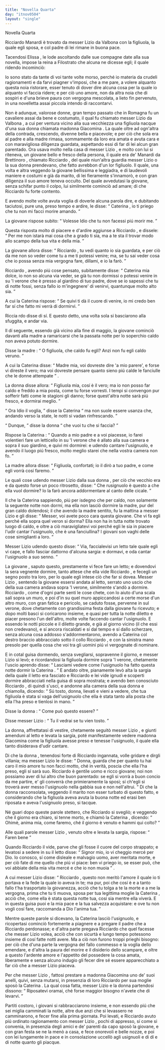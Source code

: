 ```yaml
---
title: "Novella Quarta"
day: "itnov0504"
layout: "single"
---
```

<html>
 <head>
 </head>
 <body>
  <div id="nov0504" type="novella" who="filostrato">
   <head>
    Novella Quarta
   </head>
   <argument>
    <p>
     <milestone id="p05040001"/>
     <name persref="ricciardomanardi" type="person">
      Ricciardo Manardi
     </name>
     &egrave; trovato da messer
     <name persref="lizio" type="person">
      Lizio da Valbona
     </name>
     con la figliuola, la quale egli sposa, e col padre di lei rimane in buona pace.
    </p>
   </argument>
   <div3 type="commentary" who="author">
    <p>
     <milestone id="p05040002"/>
     Tacendosi
     <name persref="elissa" type="person">
      Elissa
     </name>
     , le lode ascoltando dalle sue compagne date alla sua novella, impose la
     <name persref="fiammetta" type="person">
      reina
     </name>
     a
     <name persref="filostrato" type="person">
      Filostrato
     </name>
     che alcuna ne dicesse egli; il quale ridendo incominci&ograve;:
    </p>
   </div3>
   <div3 type="commentary" who="filostrato">
    <p>
     <milestone id="p05040003"/>
     Io sono stato da tante di voi tante volte morso, perch&eacute; io materia da crudeli ragionamenti e da farvi piagner v'imposi, che a me pare, a volere alquanto questa noia ristorare, esser tenuto di dover dire alcuna cosa per la quale io alquanto vi faccia ridere; e per ci&ograve; uno amore, non da altra noia che di sospiri e d'una brieve paura con vergogna mescolata, a lieto fin pervenuto, in una novelletta assai piccola intendo di raccontarvi.
    </p>
   </div3>
   <p>
    <milestone id="p05040004"/>
    Non &egrave; adunque, valorose donne, gran tempo passato che in
    <name placeref="romagna" type="place">
     Romagna
    </name>
    fu un cavaliere assai da bene e costumato, il qual fu chiamato messer
    <name persref="lizio" type="person">
     Lizio da Valbona
    </name>
    , a cui per ventura vicino alla sua vecchiezza una figliuola nacque d'una sua donna chiamata
    <name persref="giacomina" type="person">
     madonna Giacomina
    </name>
    .
    <milestone id="p05040005"/>
    La quale oltre ad ogn'altra della contrada, crescendo, divenne bella e piacevole; e per ci&ograve; che sola era al padre e alla madre rimasa, sommamente da loro era amata e avuta cara e con maravigliosa diligenza guardata, aspettando essi di far di lei alcun gran parentado.
    <milestone id="p05040006"/>
    Ora usava molto nella casa di messer
    <name persref="lizio" type="person">
     Lizio
    </name>
    , e molto con lui si riteneva, un giovane bello e fresco della persona, il quale era de'
    <name persref="manardi" type="person">
     Manardi da Brettinoro
    </name>
    , chiamato
    <name persref="ricciardomanardi" type="person">
     Ricciardo
    </name>
    , del quale niun'altra guardia messer
    <name persref="lizio" type="person">
     Lizio
    </name>
    o la sua donna prendevano, che fatto avrebbon d'un lor figliuolo. Il quale, una volta e altra veggendo la
    <name persref="caterina" type="person">
     giovane
    </name>
    bellissima e leggiadra, e di laudevoli maniere e costumi e gi&agrave; da marito, di lei fieramente s'innamor&ograve;, e con gran diligenza il suo amore teneva occulto.
    <milestone id="p05040007"/>
    Del quale avvedutasi la giovane, senza schifar punto il colpo, lui similmente cominci&ograve; ad amare; di che
    <name persref="ricciardomanardi" type="person">
     Ricciardo
    </name>
    fu forte contento.
   </p>
   <p>
    <milestone id="p05040008"/>
    E avendo molte volte avuta voglia di doverle alcuna parola dire, e dubitando taciutosi, pure una, preso tempo e ardire, le disse:
    <q direct="unspecified" who="ricciardomanardi">
     <name persref="caterina" type="person">
      Caterina
     </name>
     , io ti priego che tu non mi facci morire amando.
    </q>
   </p>
   <p>
    <milestone id="p05040009"/>
    La
    <name persref="caterina" type="person">
     giovane
    </name>
    rispose subito:
    <q direct="unspecified" who="caterina">
     Volesse Idio che tu non facessi pi&uacute; morir me.
    </q>
   </p>
   <p>
    <milestone id="p05040010"/>
    Questa risposta molto di piacere e d'ardire aggiunse a
    <name persref="ricciardomanardi" type="person">
     Ricciardo
    </name>
    , e dissele:
    <q direct="unspecified" who="ricciardomanardi">
     Per me non istar&agrave; mai cosa che a grado ti sia, ma a te sta il trovar modo allo scampo della tua vita e della mia.
    </q>
   </p>
   <p>
    <milestone id="p05040011"/>
    La
    <name persref="caterina" type="person">
     giovane
    </name>
    allora disse:
    <q direct="unspecified" who="caterina">
     <name persref="ricciardomanardi" type="person">
      Ricciardo
     </name>
     , tu vedi quanto io sia guardata, e per ci&ograve; da me non so veder come tu a me ti potessi venire; ma, se tu sai veder cosa che io possa senza mia vergogna fare, dillami, e io la far&ograve;.
    </q>
   </p>
   <p>
    <milestone id="p05040012"/>
    <name persref="ricciardomanardi" type="person">
     Ricciardo
    </name>
    , avendo pi&uacute; cose pensato, subitamente disse:
    <q direct="unspecified">
     <name persref="caterina" type="person">
      Caterina
     </name>
     mia dolce, io non so alcuna via veder, se gi&agrave; tu non dormissi o potessi venire in su 'l verone che &egrave; presso al giardino di tuo padre, dove se io sapessi che tu di notte fossi, senza fallo io m'ingegnere' di venirvi, quantunque molto alto sia.
    </q>
   </p>
   <p>
    <milestone id="p05040013"/>
    A cui la
    <name persref="caterina" type="person">
     Caterina
    </name>
    rispose:
    <q direct="unspecified" who="caterina">
     Se quivi ti d&agrave; il cuore di venire, io mi credo ben far s&iacute; che fatto mi verr&agrave; di dormirvi.
    </q>
   </p>
   <p>
    <milestone id="p05040014"/>
    <name persref="ricciardomanardi" type="person">
     Riccia rdo
    </name>
    disse di s&iacute;. E questo detto, una volta sola si basciarono alla sfuggita, e andar via.
   </p>
   <p>
    <milestone id="p05040015"/>
    Il d&iacute; seguente, essendo gi&agrave; vicino alla fine di maggio, la
    <name persref="caterina" type="person">
     giovane
    </name>
    cominci&ograve; davanti alla madre a ramaricarsi che la passata notte per lo soperchio caldo non aveva potuto dormire.
   </p>
   <p>
    <milestone id="p05040016"/>
    Disse la
    <name persref="giacomina" type="person">
     madre
    </name>
    :
    <q direct="unspecified" who="giacomina">
     O figliuola, che caldo fu egli? Anzi non fu egli caldo veruno.
    </q>
   </p>
   <p>
    <milestone id="p05040017"/>
    A cui la
    <name persref="caterina" type="person">
     Caterina
    </name>
    disse:
    <q direct="unspecified" who="caterina">
     Madre mia, voi dovreste dire 'a mio parere', e forse vi direste il vero; ma voi dovreste pensare quanto sieno pi&uacute; calde le fanciulle che le donne attempate
    </q>
    .
   </p>
   <p>
    <milestone id="p05040018"/>
    La
    <name persref="giacomina" type="person">
     donna
    </name>
    disse allora:
    <q direct="unspecified" who="giacomina">
     Figliuola mia, cos&iacute; &egrave; il vero; ma io non posso far caldo e freddo a mia posta, come tu forse vorresti. I tempi si convengon pur sofferir fatti come le stagioni gli danno; forse quest'altra notte sar&agrave; pi&uacute; fresco, e dormirai meglio.
    </q>
   </p>
   <p>
    <milestone id="p05040019"/>
    <q direct="unspecified" who="caterina">
     Ora Idio il voglia,
    </q>
    disse la
    <name persref="caterina" type="person">
     Caterina
    </name>
    <q direct="unspecified">
     ma non suole essere usanza che, andando verso la state, le notti si vadan rinfrescando.
    </q>
   </p>
   <p>
    <milestone id="p05040020"/>
    <q direct="unspecified" who="giacomina">
     Dunque,
    </q>
    disse la
    <name persref="giacomina" type="person">
     donna
    </name>
    <q direct="unspecified">
     che vuoi tu che si faccia?
    </q>
   </p>
   <p>
    <milestone id="p05040021"/>
    Rispose la
    <name persref="caterina" type="person">
     Caterina
    </name>
    :
    <q direct="unspecified" who="caterina">
     Quando a mio padre e a voi piacesse, io farei volentieri fare un letticello in su 'l verone che &egrave; allato alla sua camera e sopra il suo giardino, e quivi mi dormirei: e udendo cantare l'usignuolo, e avendo il luogo pi&uacute; fresco, molto meglio starei che nella vostra camera non fo.
    </q>
   </p>
   <p>
    <milestone id="p05040022"/>
    La
    <name persref="giacomina" type="person">
     madre
    </name>
    allora disse:
    <q direct="unspecified" who="giacomina">
     Figliuola, confortati; io il dir&ograve; a tuo padre, e come egli vorr&agrave; cos&iacute; faremo.
    </q>
   </p>
   <p>
    <milestone id="p05040023"/>
    Le quali cose udendo messer
    <name persref="lizio" type="person">
     Lizio
    </name>
    dalla sua
    <name persref="giacomina" type="person">
     donna
    </name>
    , per ci&ograve; che vecchio era e da questo forse un poco ritrosetto, disse:
    <q direct="unspecified" who="lizio">
     Che rusignuolo &egrave; questo a che ella vuol dormire? Io la far&ograve; ancora addormentare al canto delle cicale.
    </q>
   </p>
   <p>
    <milestone id="p05040024"/>
    Il che la
    <name persref="caterina" type="person">
     Caterina
    </name>
    sappiendo, pi&uacute; per isdegno che per caldo, non solamente la seguente notte non dorm&iacute;, ma ella non lasci&ograve; dormire la madre, pur del gran caldo dolendosi;
    <milestone id="p05040025"/>
    il che avendo la
    <name persref="giacomina" type="person">
     madre
    </name>
    sentito, fu la mattina a messer
    <name persref="lizio" type="person">
     Lizio
    </name>
    e gli disse:
    <q direct="unspecified" who="giacomina">
     Messer, voi avete poco cara questa giovane. Che vi fa egli perch&eacute; ella sopra quel veron si dorma? Ella non ha in tutta notte trovato luogo di caldo, e oltre a ci&ograve; maravigliatevi voi perch&eacute; egli le sia in piacere l'udir cantar l'usignuolo, che &egrave; una fanciullina? I giovani son vaghi delle cose simiglianti a loro.
    </q>
   </p>
   <p>
    <milestone id="p05040026"/>
    Messer
    <name persref="lizio" type="person">
     Lizio
    </name>
    udendo questo disse:
    <q direct="unspecified" who="lizio">
     Via, faccialevisi un letto tale quale egli vi cape, e fallo fasciar dattorno d'alcuna sargia: e dormavi, e oda cantar l'usignuolo a suo senno.
    </q>
   </p>
   <p>
    <milestone id="p05040027"/>
    La
    <name persref="caterina" type="person">
     giovane
    </name>
    , saputo questo, prestamente vi fece fare un letto; e dovendovi la sera vegnente dormire, tanto attese che ella vide
    <name persref="ricciardomanardi" type="person">
     Ricciardo
    </name>
    , e fecegli un segno posto tra loro, per lo quale egli intese ci&ograve; che far si dovea.
    <milestone id="p05040028"/>
    Messer
    <name persref="lizio" type="person">
     Lizio
    </name>
    , sentendo la giovane essersi andata al letto, serrato uno uscio che della sua camera andava sopra 'l verone, similmente s'and&ograve; a dormire.
    <milestone id="p05040029"/>
    <name persref="ricciardomanardi" type="person">
     Ricciardo
    </name>
    , come d'ogni parte sent&iacute; le cose chete, con lo aiuto d'una scala sal&iacute; sopra un muro, e poi d'in su quel muro appiccandosi a certe morse d'un altro muro, con gran fatica e pericolo, se caduto fosse, pervenne in sul verone, dove chetamente con grandissima festa dalla giovane fu ricevuto; e dopo molti basci si coricarono insieme, e quasi per tutta la notte diletto e piacer presono l'un dell'altro, molte volte faccendo cantar l'usignuolo.
    <milestone id="p05040030"/>
    E essendo le notti piccole e il diletto grande, e gi&agrave; al giorno vicino (il che essi non credevano), e s&iacute; ancora riscaldati e s&iacute; dal tempo e s&iacute; dallo scherzare, senza alcuna cosa addosso s'addormentarono, avendo a
    <name persref="caterina" type="person">
     Caterina
    </name>
    col destro braccio abbracciato sotto il collo
    <name persref="ricciardomanardi" type="person">
     Ricciardo
    </name>
    , e con la sinistra mano presolo per quella cosa che voi tra gli uomini pi&uacute; vi vergognate di nominare.
   </p>
   <p>
    <milestone id="p05040031"/>
    E in cotal guisa dormendo, senza svegliarsi, sopravenne il giorno, e messer
    <name persref="lizio" type="person">
     Lizio
    </name>
    si lev&ograve;; e ricordandosi la figliuola dormire sopra 'l verone, chetamente l'uscio aprendo disse:
    <q direct="unspecified" who="lizio">
     Lasciami vedere come l'usignuolo ha fatto questa notte dormir la
     <name persref="caterina" type="person">
      Caterina
     </name>
     .
    </q>
    <milestone id="p05040032"/>
    E andato oltre, pianamente lev&ograve; alta la sargia della quale il letto era fasciato e
    <name persref="ricciardomanardi" type="person">
     Ricciardo
    </name>
    e lei vide ignudi e scoperti dormire abbracciati nella guisa di sopra mostrata;
    <milestone id="p05040033"/>
    e avendo ben conosciuto
    <name persref="ricciardomanardi" type="person">
     Ricciardo
    </name>
    , di quindi s'usc&iacute;, e andonne alla camera della sua
    <name persref="giacomina" type="person">
     donna
    </name>
    e chiamolla, dicendo:
    <q direct="unspecified" who="lizio">
     S&uacute; tosto, donna, lievati e vieni a vedere, che tua figliuola &egrave; stata s&iacute; vaga dell'usignuolo che ella &egrave; stata tanto alla posta che ella l'ha preso e tienlosi in mano.
    </q>
   </p>
   <p>
    <milestone id="p05040034"/>
    Disse la
    <name persref="giacomina" type="person">
     donna
    </name>
    :
    <q direct="unspecified" who="giacomina">
     Come pu&ograve; questo essere?
    </q>
   </p>
   <p>
    <milestone id="p05040035"/>
    Disse messer
    <name persref="lizio" type="person">
     Lizio
    </name>
    :
    <q direct="unspecified" who="lizio">
     Tu il vedrai se tu vien tosto.
    </q>
   </p>
   <p>
    <milestone id="p05040036"/>
    La donna, affrettatasi di vestire, chetamente seguit&ograve; messer
    <name persref="lizio" type="person">
     Lizio
    </name>
    , e giunti amenduni al letto e levata la sargia, pot&eacute; manifestamente vedere
    <name persref="giacomina" type="person">
     madonna Giacomina
    </name>
    come la figliuola avesse preso e tenesse l'usignuolo, il quale ella tanto disiderava d'udir cantare.
   </p>
   <p>
    <milestone id="p05040037"/>
    Di che la
    <name persref="giacomina" type="person">
     donna
    </name>
    , tenendosi forte di
    <name persref="ricciardomanardi" type="person">
     Ricciardo
    </name>
    ingannata, volle gridare e dirgli villania; ma messer
    <name persref="lizio" type="person">
     Lizio
    </name>
    le disse:
    <q direct="unspecified" who="lizio">
     Donna, guarda che per quanto tu hai caro il mio amore tu non facci motto, ch&eacute; in verit&agrave;, poscia che ella l'ha preso, egli s&iacute; sar&agrave; suo.
     <milestone id="p05040038"/>
     <name persref="ricciardomanardi" type="person">
      Ricciardo
     </name>
     &egrave; gentile uomo e ricco giovane; noi non possiamo aver di lui altro che buon parentado: se egli si vorr&agrave; a buon concio da me partire, e' gli converr&agrave; che primieramente la sposi; s&iacute; ch'egli si trover&agrave; aver messo l'usignuolo nella gabbia sua e non nell'altrui.
    </q>
    <milestone id="p05040039"/>
    Di che la donna racconsolata, veggendo il marito non esser turbato di questo fatto, e considerando che la figliuola aveva avuta la buona notte ed erasi ben riposata e aveva l'usignuolo preso, si tacque.
   </p>
   <p>
    <milestone id="p05040040"/>
    N&eacute; guari dopo queste parole stettero, che
    <name persref="ricciardomanardi" type="person">
     Ricciardo
    </name>
    si svegli&ograve;; e veggendo che il giorno era chiaro, si tenne morto, e chiam&ograve; la
    <name persref="caterina" type="person">
     Caterina
    </name>
    , dicendo:
    <q direct="unspecified" who="ricciardomanardi">
     Ohim&egrave;, anima mia, come faremo, ch&eacute; il giorno &egrave; venuto e hammi qui colto?
    </q>
   </p>
   <p>
    <milestone id="p05040041"/>
    Alle quali parole messer
    <name persref="lizio" type="person">
     Lizio
    </name>
    , venuto oltre e levata la sargia, rispose:
    <q direct="unspecified" who="lizio">
     Faren bene
    </q>
   </p>
   <p>
    <milestone id="p05040042"/>
    Quando
    <name persref="ricciardomanardi" type="person">
     Ricciardo
    </name>
    il vide, parve che gli fosse il cuore del corpo strappato; e levatosi a sedere in su il letto disse:
    <q direct="unspecified" who="ricciardomanardi">
     Signor mio, io vi cheggio merc&eacute; per Dio. Io conosco, s&iacute; come disleale e malvagio uomo, aver meritata morte, e per ci&ograve; fate di me quello che pi&uacute; vi piace: ben vi priego io, se esser pu&ograve;, che voi abbiate della mia vita merc&eacute; e che io non muoia
    </q>
    .
   </p>
   <p>
    <milestone id="p05040043"/>
    A cui messer
    <name persref="lizio" type="person">
     Lizio
    </name>
    disse:
    <q direct="unspecified" who="lizio">
     <name persref="ricciardomanardi" type="person">
      Ricciardo
     </name>
     , questo non merit&ograve; l'amore il quale io ti portava e la fede la quale io aveva in te; ma pur, poi che cos&iacute; &egrave; e a tanto fallo t'ha trasportato la giovanezza, acci&ograve; che tu tolga a te la morte e a me la vergogna, prima che tu ti muova, sposa per tua legittima moglie la
     <name persref="caterina" type="person">
      Caterina
     </name>
     , acci&ograve; che, come ella &egrave; stata questa notte tua, cos&iacute; sia mentre ella viver&agrave;. E in questa guisa puoi e la mia pace e la tua salvezza acquistare: e ove tu non vogli cos&iacute; fare, raccomanda a Dio l'anima tua.
    </q>
   </p>
   <p>
    <milestone id="p05040044"/>
    Mentre queste parole si dicevano, la
    <name persref="caterina" type="person">
     Caterina
    </name>
    lasci&ograve; l'usignuolo, e ricopertasi cominci&ograve; fortemente a piagnere e a pregare il padre che a
    <name persref="ricciardomanardi" type="person">
     Ricciardo
    </name>
    perdonasse; e d'altra parte pregava
    <name persref="ricciardomanardi" type="person">
     Ricciardo
    </name>
    che quel facesse che messer
    <name persref="lizio" type="person">
     Lizio
    </name>
    volea, acci&ograve; che con sicurt&agrave; e lungo tempo potessono insieme di cos&iacute; fatte notti avere.
    <milestone id="p05040045"/>
    Ma a ci&ograve; non furono troppi prieghi bisogno: per ci&ograve; che d'una parte la vergogna del fallo commesso e la voglia dello emendare, e d'altra la paura del morire e il disiderio dello scampare, e oltre a questo l'ardente amore e l'appetito del possedere la cosa amata, liberamente e senza alcuno indugio gli fecer dire s&eacute; essere apparecchiato a far ci&ograve; che a messer
    <name persref="lizio" type="person">
     Lizio
    </name>
    piaceva.
   </p>
   <p>
    <milestone id="p05040046"/>
    Per che messer
    <name persref="lizio" type="person">
     Lizio
    </name>
    , fattosi prestare a
    <name persref="giacomina" type="person">
     madonna Giacomina
    </name>
    uno de' suoi anelli, quivi, senza mutarsi, in presenzia di loro
    <name persref="ricciardomanardi" type="person">
     Ricciardo
    </name>
    per sua moglie spos&ograve; la
    <name persref="caterina" type="person">
     Caterina
    </name>
    .
    <milestone id="p05040047"/>
    La qual cosa fatta, messer
    <name persref="lizio" type="person">
     Lizio
    </name>
    e la donna partendosi dissono:
    <q direct="unspecified" who="lizio giacomina">
     Riposatevi oramai, ch&eacute; forse maggior bisogno n'avete che di levarvi.
    </q>
   </p>
   <p>
    <milestone id="p05040048"/>
    Partiti costoro, i giovani si rabbracciarono insieme, e non essendo pi&uacute; che sei miglia camminati la notte, altre due anzi che si levassero ne camminarono, e fecer fine alla prima giornata.
    <milestone id="p05040049"/>
    Poi levati, e
    <name persref="ricciardomanardi" type="person">
     Ricciardo
    </name>
    avuto pi&uacute; ordinato ragionamento con messer
    <name persref="lizio" type="person">
     Lizio
    </name>
    , pochi d&iacute; appresso, s&iacute; come si convenia, in presenzia degli amici e de' parenti da capo spos&ograve; la giovane, e con gran festa se ne la men&ograve; a casa, e fece onorevoli e belle nozze, e poi con lei lungamente in pace e in consolazione uccell&ograve; agli usignuoli e di d&iacute; e di notte quanto gli piacque.
   </p>
  </div>
 </body>
</html>